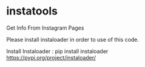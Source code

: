 # instatools
Get Info From Instagram Pages

Please install instaloader in order to use of this code.

Install Instaloader : 
pip install instaloader
https://pypi.org/project/instaloader/
